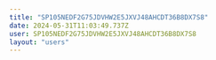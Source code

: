 ```yaml
---
title: "SP105NEDF2G75JDVHW2E5JXVJ48AHCDT36B8DX7S8"
date: 2024-05-31T11:03:49.737Z
user: SP105NEDF2G75JDVHW2E5JXVJ48AHCDT36B8DX7S8
layout: "users"
---
```

    